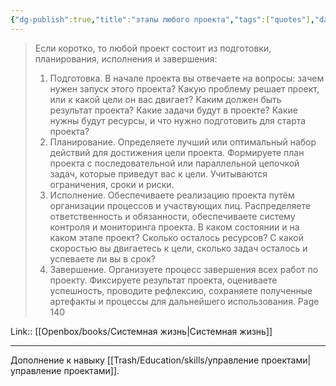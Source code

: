 ```yaml
---
{"dg-publish":true,"title":"этапы любого проекта","tags":["quotes"],"date":"2023-09-11T11:35:22+03:00","modified_at":"2023-09-16T17:22:25+03:00","dg-path":"/quotes/202305020821.md","permalink":"/quotes/202305020821/","dgPassFrontmatter":true}
---
```



> Если коротко, то любой проект состоит из подготовки, планирования, исполнения и завершения:
> 1. Подготовка. В начале проекта вы отвечаете на вопросы: зачем нужен запуск этого проекта? Какую проблему решает проект, или к какой цели он вас двигает? Каким должен быть результат проекта? Какие задачи будут в проекте? Какие нужны будут ресурсы, и что нужно подготовить для старта проекта? 
> 2. Планирование. Определяете лучший или оптимальный набор действий для достижения цели проекта. Формируете план проекта с последовательной или параллельной цепочкой задач, которые приведут вас к цели. Учитываются ограничения, сроки и риски. 
> 3. Исполнение. Обеспечиваете реализацию проекта путём организации процессов и участвующих лиц. Распределяете ответственность и обязанности, обеспечиваете систему контроля и мониторинга проекта. В каком состоянии и на каком этапе проект? Сколько осталось ресурсов? С какой скоростью вы двигаетесь к цели, сколько задач осталось и успеваете ли вы в срок? 
> 4. Завершение. Организуете процесс завершения всех работ по проекту. Фиксируете результат проекта, оцениваете успешность, проводите рефлексию, сохраняете полученные артефакты и процессы для дальнейшего использования.
Page 140

Link:: [[Openbox/books/Системная жизнь|Системная жизнь]]

---

Дополнение к навыку [[Trash/Education/skills/управление проектами|управление проектами]].
